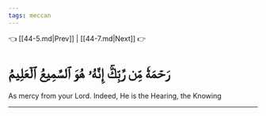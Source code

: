 ```yaml
---
tags: meccan
---
```


👈 [[44-5.md|Prev]] | [[44-7.md|Next]] 👉

# رَحۡمَةٗ مِّن رَّبِّكَۚ إِنَّهُۥ هُوَ ٱلسَّمِيعُ ٱلۡعَلِيمُ

As mercy from your Lord. Indeed, He is the Hearing, the Knowing

---


